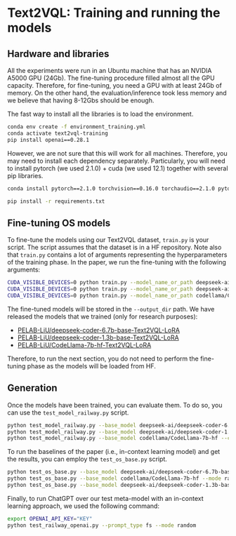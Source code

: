
# Text2VQL: Training and running the models

## Hardware and libraries

All the experiments were run in an Ubuntu machine that has an NVIDIA A5000 GPU (24Gb). The fine-tuning procedure
filled almost all the GPU capacity. Therefore, for fine-tuning, you need a GPU with at least 24Gb of memory.
On the other hand, the evaluation/inference took less memory and we believe that having 8-12Gbs should be enough.

The fast way to install all the libraries is to load the environment.

```bash
conda env create -f environment_training.yml
conda activate text2vql-training
pip install openai==0.28.1
```

However, we are not sure that this will work for all machines. Therefore, you may need to install each dependency
separately. Particularly, you will need to install pytorch (we used 2.1.0) + cuda (we used 12.1) together with several pip libraries.

```bash
conda install pytorch==2.1.0 torchvision==0.16.0 torchaudio==2.1.0 pytorch-cuda=12.1 -c pytorch -c nvidia
```
```bash
pip install -r requirements.txt
```

## Fine-tuning OS models

To fine-tune the models using our Text2VQL dataset, `train.py` is your script. The script assumes that the dataset is 
in a HF repository. Note also that `train.py` contains a lot of arguments representing the hyperparameters of the
training phase. In the paper, we run the fine-tuning with the following arguments:

```bash
CUDA_VISIBLE_DEVICES=0 python train.py --model_name_or_path deepseek-ai/deepseek-coder-6.7b-base --output_dir adapter-deepseek-coder-6.7b-base --max_input_length 512 --max_target_length 256
CUDA_VISIBLE_DEVICES=0 python train.py --model_name_or_path deepseek-ai/deepseek-coder-1.3b-base --output_dir adapter-deepseek-coder-1.3b-base --max_input_length 1024 --max_target_length 256
CUDA_VISIBLE_DEVICES=0 python train.py --model_name_or_path codellama/CodeLlama-7b-hf --output_dir adapter-CodeLlama-7b-hf --max_input_length 512 --max_target_length 256
```

The fine-tuned models will be stored in the `--output_dir` path. We have released the models that we trained
(only for research purposes):

* [PELAB-LiU/deepseek-coder-6.7b-base-Text2VQL-LoRA](https://huggingface.co/PELAB-LiU/deepseek-coder-6.7b-base-Text2VQL-LoRA)
* [PELAB-LiU/deepseek-coder-1.3b-base-Text2VQL-LoRA](https://huggingface.co/PELAB-LiU/deepseek-coder-1.3b-base-Text2VQL-LoRA)
* [PELAB-LiU/CodeLlama-7b-hf-Text2VQL-LoRA](https://huggingface.co/PELAB-LiU/CodeLlama-7b-hf-Text2VQL-LoRA)

Therefore, to run the next section, you do not need to perform the fine-tuning phase as the models will be loaded from
HF.

## Generation

Once the models have been trained, you can evaluate them. To do so, you can use the `test_model_railway.py` script.

```bash
python test_model_railway.py --base_model deepseek-ai/deepseek-coder-6.7b-base --checkpoint PELAB-LiU/deepseek-coder-6.7b-base-Text2VQL-LoRA
python test_model_railway.py --base_model deepseek-ai/deepseek-coder-1.3b-base --checkpoint PELAB-LiU/deepseek-coder-1.3b-base-Text2VQL-LoRA
python test_model_railway.py --base_model codellama/CodeLlama-7b-hf --checkpoint PELAB-LiU/CodeLlama-7b-hf-Text2VQL-LoRA
```

To run the baselines of the paper (i.e., in-context learning model) and get the results, you can employ the `test_os_base.py` script.
```bash
python test_os_base.py --base_model deepseek-ai/deepseek-coder-6.7b-base --mode random
python test_os_base.py --base_model codellama/CodeLlama-7b-hf --mode random
python test_os_base.py --base_model deepseek-ai/deepseek-coder-1.3b-base --mode random
```

Finally, to run ChatGPT over our test meta-model with an in-context learning approach, we used the following command: 
```bash
export OPENAI_API_KEY="KEY"
python test_railway_openai.py --prompt_type fs --mode random
```
